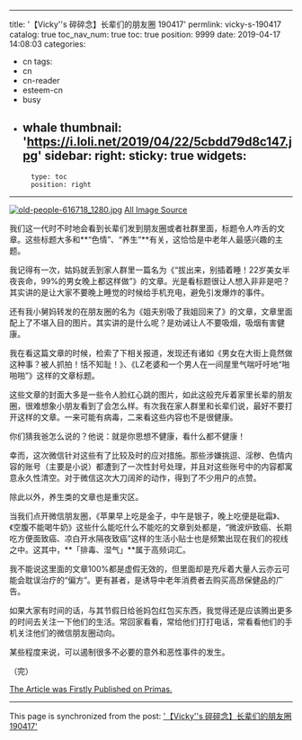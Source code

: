 
---
title: '【Vicky''s 碎碎念】长辈们的朋友圈 190417'
permlink: vicky-s-190417
catalog: true
toc_nav_num: true
toc: true
position: 9999
date: 2019-04-17 14:08:03
categories:
- cn
tags:
- cn
- cn-reader
- esteem-cn
- busy
- whale
thumbnail: 'https://i.loli.net/2019/04/22/5cbdd79d8c147.jpg'
sidebar:
    right:
        sticky: true
widgets:
    -
        type: toc
        position: right
---


[![old-people-616718_1280.jpg](https://i.loli.net/2019/04/22/5cbdd79d8c147.jpg)](https://i.loli.net/2019/04/22/5cbdd79d8c147.jpg)
[All Image Source](https://pixabay.com/photos/old-people-couple-together-616718/)

我们这一代时不时地会看到长辈们发到朋友圈或者社群里面，标题令人咋舌的文章。这些标题大多和**“色情”、“养生”**有关，这恰恰是中老年人最感兴趣的主题。

我记得有一次，姑妈就丢到家人群里一篇名为《“拔出来，别插着睡！22岁美女半夜丧命，99%的男女晚上都这样做”》的文章。光是看标题很让人想入非非是吧？其实讲的是让大家不要晚上睡觉的时候给手机充电，避免引发爆炸的事件。

还有我小舅妈转发的在朋友圈的名为《姐夫别吸了我姐回来了》的文章，文章里面配上了不堪入目的图片。其实讲的是什么呢？是劝诫让人不要吸烟，吸烟有害健康。

我在看这篇文章的时候，检索了下相关报道，发现还有诸如《男女在大街上竟然做这种事？被人抓拍！恬不知耻！》、《LZ老婆和一个男人在一间屋里气喘吁吁地“啪啪啪”》这样的文章标题。

这些文章的封面大多是一些令人脸红心跳的图片，如此这般充斥着家里长辈的朋友圈，很难想象小朋友看到了会怎么样。有次我在家人群里和长辈们说，最好不要打开这样的文章。一来可能有病毒，二来看这些内容也不是很健康。

你们猜我爸怎么说的？他说：就是你思想不健康，看什么都不健康！

幸而，这次微信针对这些有了比较及时的应对措施。那些涉嫌挑逗、淫秽、色情内容的账号（主要是小说）都遭到了一次性封号处理，并且对这些账号中的内容都寓意永久性清空。对于微信这次大刀阔斧的动作，得到了不少用户的点赞。

除此以外，养生类的文章也是重灾区。

当我们点开微信朋友圈，《苹果早上吃是金子，中午是银子，晚上吃便是砒霜》、《空腹不能喝牛奶》这些什么能吃什么不能吃的文章到处都是，“微波炉致癌、长期吃方便面致癌、凉白开水隔夜致癌”这样的生活小贴士也是频繁出现在我们的视线之中。这其中，**「排毒、湿气」**属于高频词汇。

我不能说这里面的文章100%都是虚假无效的，但里面却是充斥着大量人云亦云可能会耽误治疗的“偏方”。更有甚者，是诱导中老年消费者去购买高昂保健品的广告。

如果大家有时间的话，与其节假日给爸妈包红包买东西，我觉得还是应该腾出更多的时间去关注一下他们的生活。常回家看看，常给他们打打电话，常看看他们的手机关注他们的微信朋友圈动向。

某些程度来说，可以遏制很多不必要的意外和恶性事件的发生。

（完）


[The Article was Firstly Published on Primas.](https://pstdaily.com/article/3F0AJ4HI4FD9DOSDBPSVSUAI2RCP3FN9LGMDATNZNTZWXVG69?group_share=52YM3T5CC3KB5ZGOV0L4T3S2QTO40LI4P0UHFSMZOB0Q6I5G4R)

- - -

This page is synchronized from the post: ['【Vicky''s 碎碎念】长辈们的朋友圈 190417'](https://steemit.com/@nostalgic1212/vicky-s-190417)
